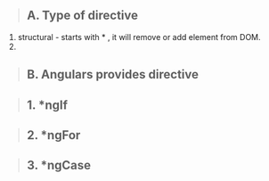 > ## A. Type of directive
1. structural - starts with * , it will remove or add element from DOM.
2. 

> ## B. Angulars provides directive

> ## 1. *ngIf

> ## 2. *ngFor

> ## 3. *ngCase

